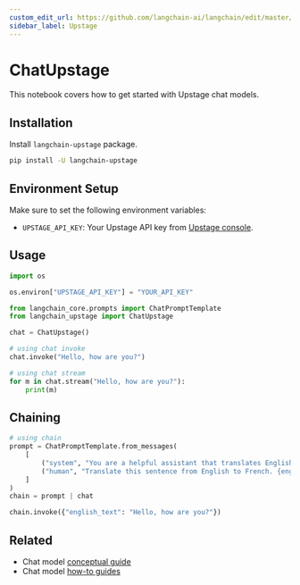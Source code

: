 ```yaml
---
custom_edit_url: https://github.com/langchain-ai/langchain/edit/master/docs/docs/integrations/chat/upstage.ipynb
sidebar_label: Upstage
---
```

# ChatUpstage

This notebook covers how to get started with Upstage chat models.

## Installation

Install `langchain-upstage` package.

```bash
pip install -U langchain-upstage
```

## Environment Setup

Make sure to set the following environment variables:

- `UPSTAGE_API_KEY`: Your Upstage API key from [Upstage console](https://console.upstage.ai/).

## Usage


```python
import os

os.environ["UPSTAGE_API_KEY"] = "YOUR_API_KEY"
```


```python
from langchain_core.prompts import ChatPromptTemplate
from langchain_upstage import ChatUpstage

chat = ChatUpstage()
```


```python
# using chat invoke
chat.invoke("Hello, how are you?")
```


```python
# using chat stream
for m in chat.stream("Hello, how are you?"):
    print(m)
```

## Chaining


```python
# using chain
prompt = ChatPromptTemplate.from_messages(
    [
        ("system", "You are a helpful assistant that translates English to French."),
        ("human", "Translate this sentence from English to French. {english_text}."),
    ]
)
chain = prompt | chat

chain.invoke({"english_text": "Hello, how are you?"})
```


## Related

- Chat model [conceptual guide](/docs/concepts/#chat-models)
- Chat model [how-to guides](/docs/how_to/#chat-models)
